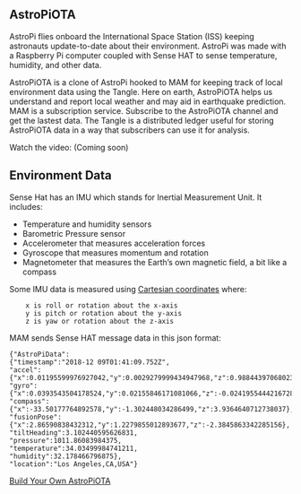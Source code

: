 ## AstroPiOTA

AstroPi flies onboard the International Space Station (ISS) keeping astronauts update-to-date about their environment.  AstroPi was made with a Raspberry Pi computer coupled with Sense HAT to sense temperature, humidity, and other data.    

AstroPiOTA is a clone of AstroPi hooked to MAM for keeping track of local environment data using the Tangle.  Here on earth, AstroPiOTA helps us understand and report local weather and may aid in earthquake prediction.  MAM is a subscription service.  Subscribe to the AstroPiOTA channel and get the lastest data.  The Tangle is a distributed ledger useful for storing AstroPiOTA data in a way that subscribers can use it for analysis.

Watch the video:  (Coming soon)

## Environment Data

Sense Hat has an IMU which stands for Inertial Measurement Unit.  It includes:

- Temperature and humidity sensors
- Barometric Pressure sensor
- Accelerometer that measures acceleration forces
- Gyroscope that measures momentum and rotation
- Magnetometer that measures the Earth’s own magnetic field, a bit like a compass

Some IMU data is measured using [Cartesian coordinates](https://en.wikipedia.org/wiki/Cartesian_coordinate_system) where:

        x is roll or rotation about the x-axis
        y is pitch or rotation about the y-axis
        z is yaw or rotation about the z-axis
        

MAM sends Sense HAT message data in this json format:

```
{"AstroPiData":
{"timestamp":"2018-12 09T01:41:09.752Z",
"accel":{"x":0.01195599976927042,"y":0.0029279999434947968,"z":0.9884439706802368},
"gyro":{"x":0.0393543504178524,"y":0.02155846171081066,"z":-0.02419554442167282},
"compass":{"x":-33.50177764892578,"y":-1.302448034286499,"z":3.9364640712738037},
"fusionPose":{"x":2.86590838432312,"y":1.2279855012893677,"z":-2.3845863342285156},
"tiltHeading":3.102440595626831,
"pressure":1011.86083984375,
"temperature":34.03499984741211,
"humidity":32.178466796875},
"location":"Los Angeles,CA,USA"}
```

[Build Your Own AstroPiOTA](https://github.com/NelsonPython/AstroPiOTA)
